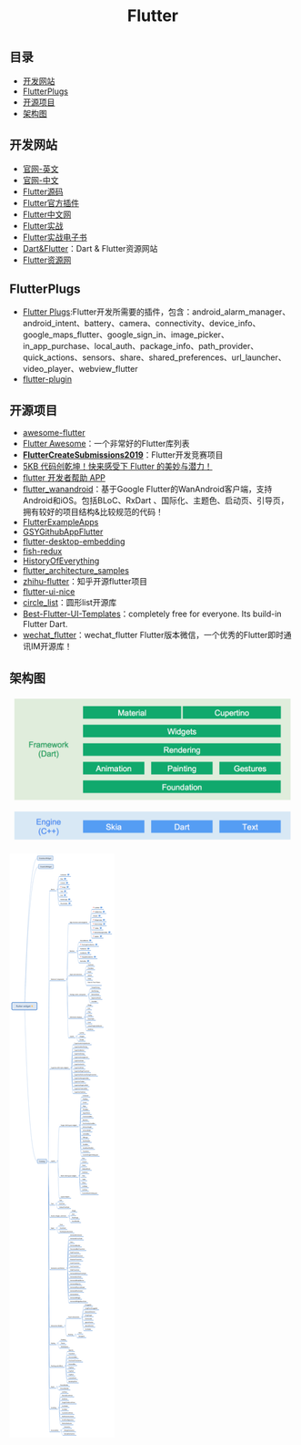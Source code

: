 <h1 align="center">Flutter<h1>

## 目录

* [开发网站](#开发网站)
* [FlutterPlugs](#FlutterPlugs)
* [开源项目](#开源项目)
* [架构图](#架构图)

## 开发网站

* [官网-英文](https://flutter.dev)
* [官网-中文](https://flutter-io.cn)
* [Flutter源码](https://github.com/flutter/flutter)
* [Flutter官方插件](https://github.com/flutter/plugins)
* [Flutter中文网](https://flutterchina.club)
* [Flutter实战](https://book.flutterchina.club/)
* [Flutter实战电子书](https://github.com/flutterchina/flutter-in-action)
* [Dart&Flutter](https://pub.dev/)：Dart & Flutter资源网站
* [Flutter资源网](https://github.com/crazycodeboy/awesome-flutter-cn)


## FlutterPlugs
* [Flutter Plugs](https://github.com/flutter/plugins):Flutter开发所需要的插件，包含：android_alarm_manager、android_intent、battery、camera、connectivity、device_info、google_maps_flutter、google_sign_in、image_picker、in_app_purchase、local_auth、package_info、path_provider、quick_actions、sensors、share、shared_preferences、url_launcher、video_player、webview_flutter
* [flutter-plugin](https://github.com/topics/flutter-plugin)


## 开源项目
* [awesome-flutter](https://github.com/Solido/awesome-flutter)
* [Flutter Awesome](https://flutterawesome.com/)：一个非常好的Flutter库列表
* [**FlutterCreateSubmissions2019**](https://github.com/pinkeshdarji/FlutterCreateSubmissions2019)：Flutter开发竞赛项目
* [5KB 代码创乾坤！快来感受下 Flutter 的美妙与潜力！](https://mp.weixin.qq.com/s?__biz=MzAwODY4OTk2Mg==&mid=2652049406&idx=1&sn=3baafcc89a06897792f130da199d1cba&chksm=808cafbbb7fb26ad91a21a7546da2f83b110b17b6ee86e2878169b8f35389895a9b5c1a7e98a&xtrack=1&scene=90&subscene=93&sessionid=1559179898&clicktime=1559179902&ascene=56&devicetype=android-25&version=2700043b&nettype=WIFI&abtest_cookie=BQABAAoACwASABMAFQAHACOXHgBWmR4AxJkeANyZHgDzmR4AA5oeAAmaHgAAAA%3D%3D&lang=zh_CN&pass_ticket=4tGg9D9qobHgioDuSC3WyaTqhGFHo%2BW5Z0gz4uy%2F0vOAwikjlAMoSEAJcq9ci%2Bbz&wx_header=1)
* [flutter 开发者帮助 APP](https://github.com/alibaba/flutter-go)
* [flutter_wanandroid](https://github.com/Sky24n/flutter_wanandroid)：基于Google Flutter的WanAndroid客户端，支持Android和iOS。包括BLoC、RxDart 、国际化、主题色、启动页、引导页，拥有较好的项目结构&比较规范的代码！
* [FlutterExampleApps](https://github.com/iampawan/FlutterExampleApps)
* [GSYGithubAppFlutter](https://github.com/CarGuo/GSYGithubAppFlutter)
* [flutter-desktop-embedding](https://github.com/google/flutter-desktop-embedding)
* [fish-redux](https://github.com/alibaba/fish-redux)
* [HistoryOfEverything](https://github.com/2d-inc/HistoryOfEverything)
* [flutter_architecture_samples](https://github.com/brianegan/flutter_architecture_samples)
* [zhihu-flutter](https://github.com/HackSoul/zhihu-flutter)：知乎开源flutter项目
* [flutter-ui-nice](https://github.com/nb312/flutter-ui-nice)
* [circle_list](https://github.com/asjqkkkk/circle_list)：圆形list开源库
* [Best-Flutter-UI-Templates](https://github.com/mitesh77/Best-Flutter-UI-Templates)：completely free for everyone. Its build-in Flutter Dart.
* [wechat_flutter](https://github.com/fluttercandies/wechat_flutter)：wechat_flutter Flutter版本微信，一个优秀的Flutter即时通讯IM开源库！


## 架构图

![Flutter架构图](./images/FlutterFramework.png)


![Flutter架构图](./images/FlutterTree.png)